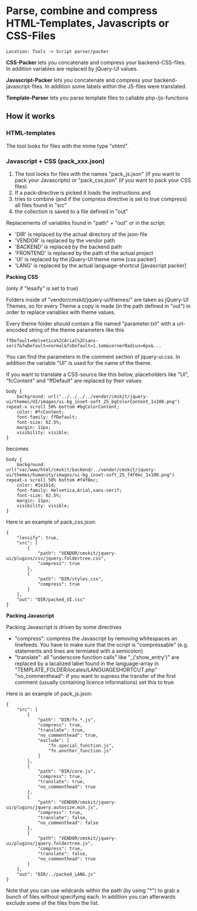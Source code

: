 # Parse, combine and compress HTML-Templates, Javascripts or CSS-Files

    Location: Tools -> Script parser/packer


**CSS-Packer** lets you concatenate and compress your backend-CSS-files. 
In addition variables are replaced by jQuery-UI values.

**Javascript-Packer** lets you concatenate and compress your backend-javascript-files. 
In addition some labels within the JS-files were translated.

**Template-Parser** lets you parse template files to callable php-/js-functions

## How it works

### HTML-templates

The tool looks for files with the mime type "xhtml". 

### Javascript + CSS (pack_xxx.json)


1. The tool looks for files with the names "pack_js.json" (if you want to pack your Javascripts) or "pack_css.json" (if you want to pack your CSS files)
2. If a pack-directive is picked it loads the instructions and 
3. tries to combine (and if the compress directive is set to true compress) all files found in "src"
4. the collection is saved to a file defined in "out"


Replacements of variables found in "path" + "out" or in the script: 

* 'DIR' is replaced by the actual directory of the json-file
* 'VENDOR' is replaced by the vendor path
* 'BACKEND' is replaced by the backend path
* 'FRONTEND' is replaced by the path of the actual project
* 'UI' is replaced by the jQuery-UI theme name [css packer] 
* 'LANG' is replaced by the actual language-shortcut [javascript packer] 



**Packing CSS**

(only if "lessify" is set to true)

Folders inside of "vendor/cmskit/jquery-ui/themes/" are taken as jQuery-UI Themes, so for every Theme a copy is made (in the path defined in "out") in order to replace variables with theme values.

Every theme folder should contain a file named "parameter.txt" with a url-encoded string of the theme parameters like this

	ffDefault=Helvetica%2CArial%2Csans-serif&fwDefault=normal&fsDefault=1.1em&cornerRadius=6px&...

You can find the parameters in the comment section of jquery-ui.css. In addition the variable "UI" is used for the name of the theme.

If you want to translate a CSS-source like this below, 
placeholders like "UI", "fcContent" and "ffDefault" are replaced by their values

    body {
        background: url("../../../../vendor/cmskit/jquery-ui/themes/UI/images/ui-bg_inset-soft_25_bgColorContent_1x100.png") repeat-x scroll 50% bottom #bgColorContent;
        color: #fcContent;
        font-family: ffDefault;
        font-size: 62.5%;
        margin: 11px;
        visibility: visible;
    }

becomes

    body {
        background: url("var/www/html/cmskit/backend/../vendor/cmskit/jquery-ui/themes/humanity/images/ui-bg_inset-soft_25_f4f0ec_1x100.png") repeat-x scroll 50% bottom #f4f0ec;
        color: #1e1b1d;
        font-family: Helvetica,Arial,sans-serif;
        font-size: 62.5%;
        margin: 11px;
        visibility: visible;
    }


Here is an example of pack_css.json: 

    {
        "lessify": true,
        "src": [
            {
                "path": "VENDOR/cmskit/jquery-ui/plugins/css/jquery.foldertree.css",
                "compress": true
            },
            {
                "path": "DIR/styles.css",
                "compress": true
            }
        ],
        "out": "DIR/packed_UI.css"
    }
    
**Packing Javascript**

Packing Javascript is driven by some directives

* "compress": compress the Javascript by removing whitespaces an linefeeds. You have to make sure that the script is "compressable" (e.g. statements and lines are termiated with a semicolon)
* "translate": all "underscore function calls" like "_('show_entry')" are replaced by a lacalized label found in the language-array in "TEMPLATE_FOLDER/locales/LANGUAGESHORTCUT.php"
"no_commenthead": if you want to supress the transfer of the first comment (usually containing licence informations) set this to true

Here is an example of pack_js.json:
    
    {
        "src": [
            {
                "path": "DIR/fn.*.js",
                "compress": true,
                "translate": true,
                "no_commenthead": true,
                "exclude": [
                    "fn.special_function.js",
                    "fn.another_function.js"
                ]
            },
            {
                "path": "DIR/core.js",
                "compress": true,
                "translate": true,
                "no_commenthead": true
            },
            {
                "path": "VENDOR/cmskit/jquery-ui/plugins/jquery.autosize.min.js",
                "compress": true,
                "translate": false,
                "no_commenthead": false
            },
            {
                "path": "VENDOR/cmskit/jquery-ui/plugins/jquery.foldertree.js",
                "compress": true,
                "translate": false,
                "no_commenthead": true
            }
        ],
        "out": "DIR/../packed_LANG.js"
    }


Note that you can use wildcards within the path (by using "*") to grab a bunch of files without specifying each. 
In addition you can afterwards exclude some of the files from the list.





